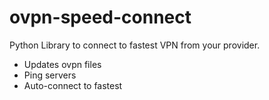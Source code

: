 # ovpn-speed-connect
Python Library to connect to fastest VPN from your provider.

* Updates ovpn files
* Ping servers
* Auto-connect to fastest
